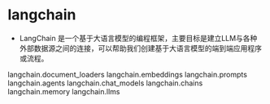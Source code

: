 # langchain
- LangChain 是一个基于大语言模型的编程框架，主要目标是建立LLM与各种外部数据源之间的连接，可以帮助我们创建基于大语言模型的端到端应用程序或流程。


langchain.document_loaders
langchain.embeddings
langchain.prompts
langchain.agents
langchain.chat_models
langchain.chains
langchain.memory
langchain.llms
